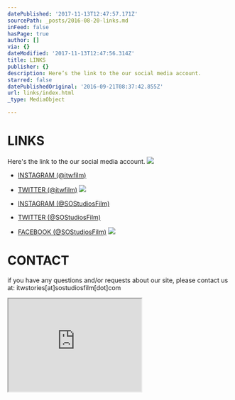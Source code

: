 ```yaml
---
datePublished: '2017-11-13T12:47:57.171Z'
sourcePath: _posts/2016-08-20-links.md
inFeed: false
hasPage: true
author: []
via: {}
dateModified: '2017-11-13T12:47:56.314Z'
title: LINKS
publisher: {}
description: Here’s the link to the our social media account.
starred: false
datePublishedOriginal: '2016-09-21T08:37:42.855Z'
url: links/index.html
_type: MediaObject

---
```

# LINKS

Here's the link to the our social media account.
![](https://the-grid-user-content.s3-us-west-2.amazonaws.com/c3d63b50-d399-4c32-906b-df0fc2e34ab1.png)

- [INSTAGRAM (@itwfilm)][0]  
- [TWITTER (@itwfilm)][1]
![](https://the-grid-user-content.s3-us-west-2.amazonaws.com/5fd9da25-6c4f-4755-ba26-4c3b33938d45.png)

- [INSTAGRAM (@SOStudiosFilm)][2]  
- [TWITTER (@SOStudiosFilm)][3]  
- [FACEBOOK (@SOStudiosFilm)][4]
![](https://the-grid-user-content.s3-us-west-2.amazonaws.com/47ce9dba-d862-4b7b-9e74-1bb82b338cef.png)

# CONTACT

if you have any questions and/or requests about our site, please contact us at: itwstories\[at\]sostudiosfilm\[dot\]com

<iframe src="https://the-grid.github.io/ed-userhtml/?g=eJxtkNFugyAUhu99CsJVmwVxuFrbiS-y7AJBLS0K8WAat-7dR2PTODMuuOD7-HP-U1QDLYu_V1SAHLTzSMDUSwSD5JhSJ9paKBa31ramDkRpKby2fSxt96D0DFQoqKZZis-Ay4LOaSFW94CkEQAcLywcofsBP5maY6XBGTEdK2Pl5YGU8IIIRRo7dMJz3JhRqxULf-wYmO7CJMRb9y8nl3rimJwy0ryknrx-kYNdidLoug9BUhA3VoSlLN_vd3mSHrKMJcnKBmODm7Pdjr0FNbn3DTWfOyxnfbPoizi66l7Za7x8vN3Qx-c2diOcNt8_2_foubdfaOWEVw" height="210" style=""></iframe>



[0]: https://www.instagram.com/itwfilm/ "@itwfilm"
[1]: https://twitter.com/itwfilm "Into the World (@itwfilm) - Twitter"
[2]: https://instagram.com/SOStudiosFilm "SO STUDIOS (@SOStudiosFilm) - Instagram"
[3]: https://twitter.com/SOStudiosFIlm "SO STUDIOS (@SOStudiosFilm) - Twitter"
[4]: https://www.facebook.com/SOStudiosFilm "Facebook (@SOStudiosFilm)"